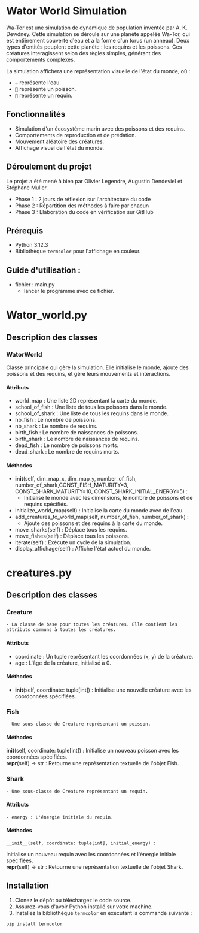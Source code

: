 # Wator World Simulation

Wa-Tor est une simulation de dynamique de population inventée par A. K. Dewdney. Cette simulation se déroule sur une planète appelée Wa-Tor, qui est entièrement couverte d'eau et a la forme d'un torus (un anneau). Deux types d'entités peuplent cette planète : les requins et les poissons. Ces créatures interagissent selon des règles simples, générant des comportements complexes. 

La simulation affichera une représentation visuelle de l'état du monde, où :
- `~` représente l'eau.
- `🐠` représente un poisson.
- `🦈` représente un requin.

## Fonctionnalités

- Simulation d'un écosystème marin avec des poissons et des requins.
- Comportements de reproduction et de prédation.
- Mouvement aléatoire des créatures.
- Affichage visuel de l'état du monde.

## Déroulement du projet
Le projet a été mené à bien par Olivier Legendre, Augustin Dendeviel et Stéphane Muller.
- Phase 1 : 2 jours de réflexion sur l'architecture du code
- Phase 2 : Répartition des méthodes à faire par chacun
- Phase 3 : Elaboration du code en vérification sur GitHub

## Prérequis

- Python 3.12.3
- Bibliothèque `termcolor` pour l'affichage en couleur.

## Guide d'utilisation :

- fichier : main.py  
    - lancer le programme avec ce fichier.  

# Wator_world.py
## Description des classes
### WatorWorld

Classe principale qui gère la simulation. Elle initialise le monde, ajoute des poissons et des requins, et gère leurs mouvements et interactions.  

#### Attributs  

- world_map : Une liste 2D représentant la carte du monde.
- school_of_fish : Une liste de tous les poissons dans le monde.
- school_of_shark : Une liste de tous les requins dans le monde.
- nb_fish : Le nombre de poissons.
- nb_shark : Le nombre de requins.
- birth_fish : Le nombre de naissances de poissons.
- birth_shark : Le nombre de naissances de requins.
- dead_fish : Le nombre de poissons morts.
- dead_shark : Le nombre de requins morts.

#### Méthodes

- __init__(self, dim_map_x, dim_map_y, number_of_fish, number_of_shark,CONST_FISH_MATURITY=3, CONST_SHARK_MATURITY=10, CONST_SHARK_INITIAL_ENERGY=5) :  
    - Initialise le monde avec les dimensions, le nombre de poissons et de requins spécifiés.
- initialize_world_map(self) : Initialise la carte du monde avec de l'eau.
- add_creatures_to_world_map(self, number_of_fish, number_of_shark) : 
    - Ajoute des poissons et des requins à la carte du monde.
- move_sharks(self) : Déplace tous les requins.
- move_fishes(self) : Déplace tous les poissons.
- iterate(self) : Exécute un cycle de la simulation.
- display_affichage(self) : Affiche l'état actuel du monde.

# creatures.py
## Description des classes
### Creature

    - La classe de base pour toutes les créatures. Elle contient les attributs communs à toutes les créatures.

#### Attributs

- coordinate : Un tuple représentant les coordonnées (x, y) de la créature.
- age : L'âge de la créature, initialisé à 0.

#### Méthodes

- __init__(self, coordinate: tuple[int]) : Initialise une nouvelle créature avec les coordonnées spécifiées.

### Fish

    - Une sous-classe de Creature représentant un poisson.

#### Méthodes

__init__(self, coordinate: tuple[int]) : 
Initialise un nouveau poisson avec les coordonnées spécifiées.  
__repr__(self) -> str : Retourne une représentation textuelle de l'objet Fish.

### Shark

    - Une sous-classe de Creature représentant un requin.  

#### Attributs

    - energy : L'énergie initiale du requin.

#### Méthodes

    __init__(self, coordinate: tuple[int], initial_energy) : 
Initialise un nouveau requin avec les coordonnées et l'énergie initiale spécifiées.  
    __repr__(self) -> str : Retourne une représentation textuelle de l'objet Shark.


## Installation

1. Clonez le dépôt ou téléchargez le code source.
2. Assurez-vous d'avoir Python installé sur votre machine.
3. Installez la bibliothèque `termcolor` en exécutant la commande suivante :

```bash
pip install termcolor


